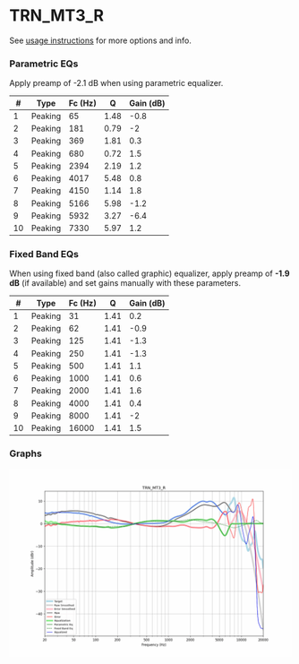# TRN_MT3_R
See [usage instructions](https://github.com/jaakkopasanen/AutoEq#usage) for more options and info.

### Parametric EQs
Apply preamp of -2.1 dB when using parametric equalizer.

|   # | Type    |   Fc (Hz) |    Q |   Gain (dB) |
|-----|---------|-----------|------|-------------|
|   1 | Peaking |        65 | 1.48 |        -0.8 |
|   2 | Peaking |       181 | 0.79 |        -2   |
|   3 | Peaking |       369 | 1.81 |         0.3 |
|   4 | Peaking |       680 | 0.72 |         1.5 |
|   5 | Peaking |      2394 | 2.19 |         1.2 |
|   6 | Peaking |      4017 | 5.48 |         0.8 |
|   7 | Peaking |      4150 | 1.14 |         1.8 |
|   8 | Peaking |      5166 | 5.98 |        -1.2 |
|   9 | Peaking |      5932 | 3.27 |        -6.4 |
|  10 | Peaking |      7330 | 5.97 |         1.2 |

### Fixed Band EQs
When using fixed band (also called graphic) equalizer, apply preamp of **-1.9 dB** (if available) and set gains manually with these parameters.

|   # | Type    |   Fc (Hz) |    Q |   Gain (dB) |
|-----|---------|-----------|------|-------------|
|   1 | Peaking |        31 | 1.41 |         0.2 |
|   2 | Peaking |        62 | 1.41 |        -0.9 |
|   3 | Peaking |       125 | 1.41 |        -1.3 |
|   4 | Peaking |       250 | 1.41 |        -1.3 |
|   5 | Peaking |       500 | 1.41 |         1.1 |
|   6 | Peaking |      1000 | 1.41 |         0.6 |
|   7 | Peaking |      2000 | 1.41 |         1.6 |
|   8 | Peaking |      4000 | 1.41 |         0.4 |
|   9 | Peaking |      8000 | 1.41 |        -2   |
|  10 | Peaking |     16000 | 1.41 |         1.5 |

### Graphs
![](./TRN_MT3_R.png)
